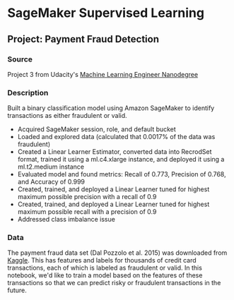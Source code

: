 # SageMaker Supervised Learning

## Project: Payment Fraud Detection

### Source 

Project 3 from Udacity's [Machine Learning Engineer Nanodegree](https://www.udacity.com/course/machine-learning-engineer-nanodegree--nd009t)

### Description

Built a binary classification model using Amazon SageMaker to identify transactions as either fraudulent or valid. 

- Acquired SageMaker session, role, and default bucket 
- Loaded and explored data (calculated that 0.0017% of the data was fraudulent) 
- Created a Linear Learner Estimator, converted data into RecrodSet format, trained it using a ml.c4.xlarge instance, and deployed it using a ml.t2.medium instance
- Evaluated model and found metrics: Recall of 0.773, Precision of 0.768, and Accuracy of 0.999
- Created, trained, and deployed a Linear Learner tuned for highest maximum possible precision with a recall of 0.9 
- Created, trained, and deployed a Linear Learner tuned for highest maximum possible recall with a precision of 0.9 
- Addressed class imbalance issue 

### Data 

The payment fraud data set (Dal Pozzolo et al. 2015) was downloaded from [Kaggle](https://www.kaggle.com/mlg-ulb/creditcardfraud/data). This has features and labels for thousands of credit card transactions, each of which is labeled as fraudulent or valid. In this notebook, we'd like to train a model based on the features of these transactions so that we can predict risky or fraudulent transactions in the future. 
